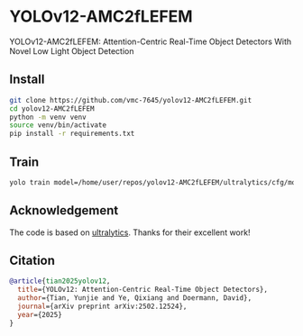 # YOLOv12-AMC2fLEFEM

YOLOv12-AMC2fLEFEM: Attention-Centric Real-Time Object Detectors With Novel Low Light Object Detection

## Install

```bash
git clone https://github.com/vmc-7645/yolov12-AMC2fLEFEM.git
cd yolov12-AMC2fLEFEM
python -m venv venv
source venv/bin/activate
pip install -r requirements.txt

```

## Train

```bash
yolo train model=/home/user/repos/yolov12-AMC2fLEFEM/ultralytics/cfg/models/v12/yolov12n.yaml data=/home/user/repos/LSModels/utility/dataset/data.yaml epochs=16 imgsz=640
```

## Acknowledgement

The code is based on [ultralytics](https://github.com/ultralytics/ultralytics). Thanks for their excellent work!

## Citation

```BibTeX
@article{tian2025yolov12,
  title={YOLOv12: Attention-Centric Real-Time Object Detectors},
  author={Tian, Yunjie and Ye, Qixiang and Doermann, David},
  journal={arXiv preprint arXiv:2502.12524},
  year={2025}
}
```

